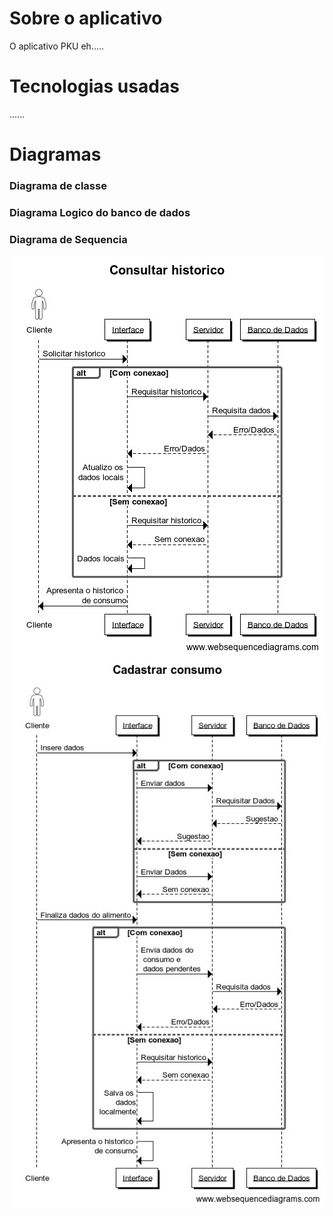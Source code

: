 # Sobre o aplicativo
O aplicativo PKU eh.....

# Tecnologias usadas
......

# Diagramas
### Diagrama de classe
### Diagrama Logico do banco de dados
### Diagrama de Sequencia
<div>
  <img src="imagensPKU/WhatsApp Image 2021-09-30 at 23.39.01.jpeg" align="middle"/>
  <br/>
  <img src="imagensPKU\WhatsApp Image 2021-10-01 at 01.15.08.jpeg"/>
</div>
